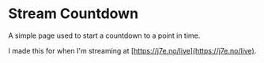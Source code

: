 # Stream Countdown

A simple page used to start a countdown to a point in time.

I made this for when I'm streaming at [https://j7e.no/live](https://j7e.no/live).
